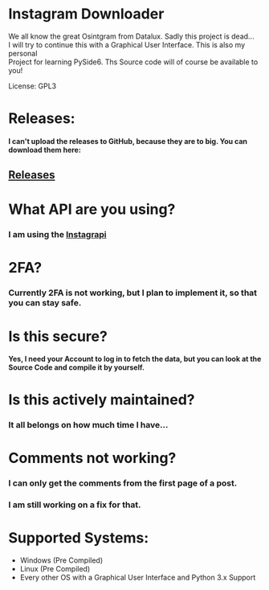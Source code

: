 # Instagram Downloader


We all know the great Osintgram from Datalux.  Sadly this project is dead... <br>
I will try to continue this with a Graphical User Interface.  This is also my personal <br>
Project for learning PySide6.  Ths Source code will of course be available to you!

License: GPL3

# Releases:

#### I can't upload the releases to GitHub, because they are to big. You can download them here:
## [Releases](https://drive.google.com/drive/folders/1hek8l_XrFC9U3m1-Q1y-y8WeBLVCK0Zn?usp=sharing)


# What API are you using? 

### I am using the [Instagrapi](https://github.com/adw0rd/instagrapi)


# 2FA? 

### Currently 2FA is not working, but I plan to implement it, so that you can stay safe. 

# Is this secure?

#### Yes, I need your Account to log in to fetch the data, but you can look at the Source Code and compile it by yourself.

# Is this actively maintained?

### It all belongs on how much time I have...

# Comments not working?

### I can only get the comments from the first page of a post.
### I am still working on a fix for that.

# Supported Systems:

- Windows (Pre Compiled)
- Linux (Pre Compiled)
- Every other OS with a Graphical User Interface and Python 3.x Support

